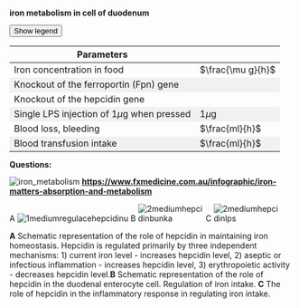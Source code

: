 <style>
img[alt^="image"] {max-width:20px;}
img[alt^="1medium"] {max-width:49%;}
img[alt^="2medium"] {max-width:23%;}
img[alt^="bigimage"] {  max-height:60px}
tbody tr:nth-child(even){background-color:#f1f1f1}
</style><bdl-tabs idlist="obr1,obr2,obr3" titlelist="sim,iron metabolism,hepcidin"></bdl-tabs>
<div id="obr1" style="line-height:1.0">
<div class="w3-row">
<div class="w3-col s12 m7 l7 w3-center">

**iron metabolism in cell of duodenum**
<bdl-animate-adobe src="DuodenumFinalObrazovka7.js" width="824" height="824" name="DuodenumFinalObrazovka7" fromid="idfmi" responsive="true"></bdl-animate-adobe>

<bdl-bind2a findex="3" aname="SipkaCervena1_anim" amin="0" amax="100" fmin="1" fmax="1000"></bdl-bind2a>
<bdl-bind2a findex="3" aname="Merak1_anim" amin="0" amax="99" fmin="0" fmax="1000"></bdl-bind2a>
<bdl-bind2a-text findex="3" aname="Hodnota1_text" convertor="1,219"></bdl-bind2a-text>

<bdl-bind2a findex="6" aname="SipkaCervena2_anim" amin="0" amax="159" fmin="0.91" fmax="2.74"></bdl-bind2a>
<bdl-bind2a findex="6" aname="SipkaZlutaH_anim" amin="0" amax="159" fmin="0.91" fmax="2.74"></bdl-bind2a>
<bdl-bind2a findex="6" aname="SipkaZlutaH1_anim" amin="0" amax="159" fmin="0.91" fmax="2.74"></bdl-bind2a>
<bdl-bind2a findex="6" aname="SipkaFialovaHorni_anim" amin="0" amax="159" fmin="0.91" fmax="2.74"></bdl-bind2a>
<bdl-bind2a findex="6" aname="SipkaModra_anim" amin="0" amax="159" fmin="0.91" fmax="2.74"></bdl-bind2a>
<bdl-bind2a findex="6" aname="SipkaModraModryKanalSpodni_anim" amin="0" amax="159" fmin="0.91" fmax="2.74"></bdl-bind2a>
<bdl-bind2a findex="6" aname="SipkaCervena3_anim" amin="0" amax="159" fmin="0.91" fmax="2.74"></bdl-bind2a>
<bdl-bind2a findex="6" aname="CervenaPoolIn_anim" amin="0" amax="100" fmin="0.91" fmax="2.74"></bdl-bind2a>
<bdl-bind2a findex="6" aname="Hemox_anim" amin="0" amax="100" fmin="0.91" fmax="2.74"></bdl-bind2a>

<bdl-bind2a findex="8" aname="CervenaKos_anim" amin="0" amax="100" fmin="0" fmax="1.1"></bdl-bind2a>
<bdl-bind2a-text findex="8" aname="Hodnota5_text" convertor="1,0.273"></bdl-bind2a-text>
<bdl-bind2a findex="8" aname="Merak5_anim" amin="0" amax="99" fmin="0" fmax="1.1"></bdl-bind2a>


<bdl-bind2a findex="7" aname="Merak2Cerveny_anim" amin="0" amax="99" fmin="0" fmax="14.4"></bdl-bind2a>
<bdl-bind2a findex="7" aname="SipkaSeda_anim" amin="0" amax="100" fmin="0" fmax="14.4"></bdl-bind2a>
<bdl-bind2a-text findex="7" aname="Hodnota2Cerveny_text" convertor="1,3.612"></bdl-bind2a-text>

<bdl-bind2a findex="4" aname="children.0.Fe2Skupina_anim" amin="158" amax="0" fmin="0.5" fmax="2.97"></bdl-bind2a>


<bdl-bind2a findex="4" aname="KanalCerveny_anim" amin="0" amax="99" fmin="0.5" fmax="2.97"></bdl-bind2a>
<bdl-bind2a findex="4" aname="KanalModry_anim" amin="0" amax="99" fmin="0.5" fmax="2.97"></bdl-bind2a>
<bdl-bind2a findex="4" aname="CervenaSrafovanaZastaveni1_anim" amin="99" amax="0" fmin="0.5" fmax="2.97"></bdl-bind2a>
<bdl-bind2a findex="4" aname="children.0.CervenaSrafovanaZastaveni2_anim" amin="99" amax="0" fmin="0.5" fmax="2.97"></bdl-bind2a>
<bdl-bind2a findex="4" aname="Merak4_anim" amin="0" amax="99" fmin="0.5" fmax="2.97"></bdl-bind2a>
<bdl-bind2a findex="6" aname="children.0.DcytB_anim" amin="0" amax="159" fmin="0.91" fmax="2.74"></bdl-bind2a>

<bdl-bind2a-text findex="4" aname="Hodnota4_text" convertor="1,0.7428"></bdl-bind2a-text>

<bdl-bind2a findex="10" aname="SipkaCervenoFialova2_anim" amin="0" amax="100" fmin="0" fmax="10"></bdl-bind2a>
<bdl-bind2a findex="9" aname="SipkaCervenoFialova1_anim" amin="0" amax="100" fmin="0" fmax="10"></bdl-bind2a>
<bdl-bind2a findex="5" aname="Merak3_anim" amin="0" amax="100" fmin="0" fmax="10"></bdl-bind2a>
<bdl-bind2a-text findex="5" aname="Hodnota3_text" convertor="1,2.228"></bdl-bind2a-text>
<bdl-bind2a findex="5" aname="children.0.Fe3Skupina_anim" amin="0" amax="159" fmin="0" fmax="10"></bdl-bind2a>


<bdl-bind2a findex="14" aname="SipkaRuzova2_anim" amin="0" amax="100" fmin="0.026" fmax="0.028"></bdl-bind2a>
<bdl-bind2a findex="13" aname="SipkaFialovaSrafovana_anim" amin="0" amax="100" fmin="0.02" fmax="0.05"></bdl-bind2a>
<bdl-bind2a findex="16" aname="SipkaFialovaSpodni3_anim" amin="0" amax="100" fmin="0.5" fmax="4"></bdl-bind2a>
<bdl-bind2a findex="16" aname="children.0.CervenaVSipkaVehicle1_anim_1" amin="0" amax="159" fmin="0.5" fmax="4"></bdl-bind2a>
<bdl-bind2a findex="16" aname="children.0.SipkaCervenaSpodni_anim" amin="0" amax="159" fmin="0.5" fmax="4"></bdl-bind2a>
<bdl-bind2a findex="16" aname="children.0.Hep_anim" amin="0" amax="159" fmin="0.5" fmax="4"></bdl-bind2a>


<bdl-bind2a findex="15" aname="KanalFialovy_anim" amin="99" amax="0" fmin="0.03" fmax="1.3"></bdl-bind2a>
<bdl-bind2a findex="11" aname="Semafor_anim" amin="4" amax="5" fmin="0" fmax="1"></bdl-bind2a>
<bdl-bind2a-text findex="13" aname="Hodnota6_text" convertor="1,0.0412"></bdl-bind2a-text>
<bdl-bind2a findex="18" aname="children.0.children.634.FeTransferin_anim" amin="0" amax="159" fmin="0.2" fmax="3"></bdl-bind2a>

<bdl-bind2a-text findex="18" aname="Hodnota9_text" convertor="1,1.51"></bdl-bind2a-text>
<bdl-bind2a findex="18" aname="children.0.Merak9_anim" amin="0" amax="99" fmin="0.2" fmax="3"></bdl-bind2a>
<bdl-bind2a findex="13" aname="children.0.Merak6_anim" amin="0" amax="99" fmin="0.01" fmax="0.07"></bdl-bind2a>

<!-- nove sipky 4.2 -->

<bdl-bind2a findex="19" aname="children.0.OranzovoZlutaSipkaDiTF_anim" amin="0" amax="159" fmin="0.1" fmax="2"></bdl-bind2a>
<bdl-bind2a findex="19" aname="CervenaVSipkaVehicle1_anim" amin="0" amax="159" fmin="0.1" fmax="2"></bdl-bind2a>
<bdl-bind2a findex="19" aname="children.0.children.613.KanalZlutyVehicle_anim" amin="0" amax="159" fmin="0.1" fmax="2"></bdl-bind2a>
<bdl-bind2a findex="19" aname="children.0.children.613.PrechodUvnitrVehicle_anim" amin="0" amax="159" fmin="0.1" fmax="2"></bdl-bind2a>
<bdl-bind2a findex="19" aname="children.0.children.613.KanalCervenyVehicle2_anim" amin="0" amax="159" fmin="0.1" fmax="2"></bdl-bind2a>
<bdl-bind2a findex="19" aname="children.0.CervenaVSipkaVehicle1_anim_2" amin="0" amax="159" fmin="0.1" fmax="2"></bdl-bind2a>
<bdl-bind2a findex="19" aname="children.0.children.613.SipkaZlutaHUvnitrVehicle_anim" amin="0" amax="159" fmin="0.1" fmax="2"></bdl-bind2a>
<bdl-bind2a findex="19" aname="children.0.children.613.OranzovaSipkaSpodniVehicle_anim" amin="0" amax="159" fmin="0.1" fmax="2"></bdl-bind2a>
<bdl-bind2a findex="19" aname="children.0.children.613.SipkaHneda1Vehicle_anim" amin="0" amax="159" fmin="0.1" fmax="2"></bdl-bind2a>
<bdl-bind2a findex="19" aname="children.0.children.613.SipkaHneda2Vehicle_anim" amin="0" amax="159" fmin="0.1" fmax="2"></bdl-bind2a>
<bdl-bind2a findex="19" aname="children.0.OranzovoZlutaSpodni1_anim" amin="0" amax="159" fmin="0.1" fmax="2"></bdl-bind2a>
<bdl-bind2a findex="19" aname="children.0.OranzovoZlutaSpodni2_anim" amin="0" amax="159" fmin="0.1" fmax="2"></bdl-bind2a>
<bdl-bind2a findex="19" aname="children.0.SvetleModraSpodni1_anim" amin="0" amax="159" fmin="0.1" fmax="2"></bdl-bind2a>



<!-- nove sipky 5 -->
<bdl-bind2a findex="22" aname="children.0.SipkaZlutaSrafovana_anim" amin="149" amax="0" fmin="0.5" fmax="1.5"></bdl-bind2a>

<bdl-bind2a-text findex="22" aname="children.0.Hodnota7_text" convertor="1,0.665"></bdl-bind2a-text>
<bdl-bind2a findex="22" aname="children.0.Merak7_anim" amin="0" amax="99" fmin="0" fmax="4.8"></bdl-bind2a>
<bdl-bind2a findex="23" aname="children.0.children.637.Semafor1_anim" amin="0" amax="6" fmin="0" fmax="1"></bdl-bind2a>
<bdl-bind2a findex="22" aname="children.0.children.637.MerakSemaforu1_anim" amin="0" amax="159" fmin="0" fmax="1.6"></bdl-bind2a>

<!-- nove sipky 6 -->

<bdl-bind2a findex="21" aname="children.0.StrikackaModra_anim" amin="1" amax="29" fmin="0" fmax="1"></bdl-bind2a>
<bdl-bind2a findex="21" aname="children.0.ModraSipkaOdStrikacky_anim" amin="159" amax="0" fmin="0" fmax="1"></bdl-bind2a>

<bdl-bind2a findex="25" aname="children.0.ModraRuzovaPruhovanaSipka_anim" amin="159" amax="0" fmin="0" fmax="3600"></bdl-bind2a>
<bdl-bind2a findex="26" aname="children.0.SipkaRuzovaZluta_anim" amin="159" amax="0" fmin="0.1" fmax="0.5"></bdl-bind2a>
<bdl-bind2a findex="24" aname="children.0.Merak8_anim" amin="0" amax="99" fmin="0" fmax="1600"></bdl-bind2a>
<bdl-bind2a-text findex="24" aname="children.0.Hodnota8_text" convertor="1,100"></bdl-bind2a-text>
<!-- nove animace 7 -->
<bdl-bind2a-play findex="27" aname="children.0.StrikackaCervena_anim"></bdl-bind2a-play>
<bdl-bind2a findex="27" aname="children.0.StrikackaFeFialovaSipkaIn_anim" amin="0" amax="159" fmin="0" fmax="10"></bdl-bind2a>

<bdl-bind2a-play findex="28" aname="children.0.ZelezoVelkeKapacka_anim"></bdl-bind2a-play>
<bdl-bind2a-play findex="28" aname="children.0.KapackaJehlaFe_anim"></bdl-bind2a-play>
<bdl-bind2a-play findex="28" aname="children.0.KapackaFeMale_anim"></bdl-bind2a-play>
<bdl-bind2a-play findex="28" aname="children.0.children.630.children.59.Kapka1_anim"></bdl-bind2a-play>

<bdl-bind2a findex="28" aname="children.0.KapackaFeFialovaSipkaOut_anim" amin="0" amax="159" fmin="0" fmax="11"></bdl-bind2a>



</div>
<div class="w3-col s12 m5 l5 w3-justify">

<button class="w3-right w3-button w3-theme" onclick="document.getElementById('legenda').style.display='block'">Show legend</button>

<!-- hidden input - either buttonparams must be before fmi component - or hidden input with id must be created explicitly - buttonparams will refer to it -->
<input id="id6" value="" type="number" style="display:none" />
<bdl-fmi id="idfmi" mode="" src="FeMetabolism_FeMetabolismModel.js" fminame="FeMetabolism_FeMetabolismModel" tolerance="0.000001" starttime="0" fstepsize="0.05" fpslimit="10" guid="{9aa10b27-427c-44c9-a381-5815d5706331}" valuereferences="637534208,637534209,100663316,16777260,33554448,33554449,637534229,905969689,637534232,16777271,100663313,16777267,637534234,637534238,33554439,33554443,637534231,637534258,33554447,637534230,637534237,33554434,33554432,16777266,33554436,637534268,637534264,16777261,16777264" valuelabels="Fe_liv,Fe_spl,Fe_duo_intake,Fe_food,Fe_duo_2,Fe_duo_3,Fe_duo_in_food,Fe_duo_unused,Fe_duo_out_loss,to_ferritin_rate,from_ferritin_rate,Fpn_duo_knockout,Fpn_duo_in_1,Fpn_duo_in,Fpn_duo_mRNA,Fpn_duo,Fe_duo_out_ser,Fe_ser_in_duo,Fe_ser,Fe_duo_in_ser,Fpn_duo_out_2,LPS,hep,hep_knockout,Il6,Il6_in,hep_in,bleeding,transfusion" inputs="id1,16777260,1,1;id4,16777267,1,1;id5,16777266,1,1,t;id6,33554434,1,1,t;id7,16777261,1,1,t;id8,16777264,1,1,t" inputlabels="Fe_food,Fpn_duo_knockout,hep_knockout,LPS,bleeding,transfusion"  showtime="true" showtimemultiply="3600"></bdl-fmi>

|Parameters|| 
|-------------|-------|
| Iron concentration in food | <bdl-range id="id1" title="" min="0" max="2500" default="219" step="1"></bdl-range> $\frac{\mu g}{h}$ |
| Knockout of the ferroportin (Fpn) gene | <bdl-checkbox id="id4" titlemin="Fpn gene is knocked out (inactive)" titlemax="Fpn gene is active" default="true"></bdl-checkbox>  |
| Knockout of the hepcidin gene | <bdl-checkbox id="id5" titlemin="hepcidin gene is knocked out (inactive)" titlemax="gene for hepcidin expression is active" default="true"></bdl-checkbox>  |
| Single LPS injection of 1$\mu$g when pressed | <bdl-buttonparams title="LPS injection" ids="id6" values="1" fromid="idfmi"></bdl-buttonparams> 1$\mu$g |
| Blood loss, bleeding | <bdl-range id="id7" title="" min="0" max="2" default="0" step="0.1"></bdl-range>  $\frac{ml}{h}$ |
| Blood transfusion intake  | <bdl-range id="id8" title="" min="0" max="10" default="0" step="1"></bdl-range> $\frac{ml}{h}$ |

**Questions:**

<bdl-quizx id="q1.11" type="choice2" question="Start the simulation and set the blood loss to 2ml/h. How will the amount of iron in serum (the lower purple indicator) change?" answers="A. it will decrease (below the normalized value of 1.0)|B. it will increase (above the normalized value of 1.0)" correctoptions="true|false" explanations="yes, during bleeding, the concentration/amount of iron in serum also decreases|no, watch the value in the lower purple indicator" buttontitle="check answer"></bdl-quizx>
<bdl-quizx id="q1.12" type="choice2" question="Continue the simulation with blood loss at 2ml/h. Try to increase or decrease iron intake in food. What must be done to compensate for the condition from previous task?" answers="A. decrease iron intake in food|B. increase iron intake in food above 1000 ug/h" correctoptions="false|true" explanations="no, decreasing iron intake does not compensate for losses|yes, increasing iron intake compensates for iron losses due to bleeding" buttontitle="check answer"></bdl-quizx>
<bdl-quizx id="q1.13" type="choice2" question="How does the level of hepcidin (the yellow indicator) react to blood loss and why?" answers="A. the level will increase above 1.0|B. the level will decrease below 1" correctoptions="false|true" explanations="no, watch the value in the lower yellow indicator|yes, the level of hepcidin decreases, thus less inhibiting the transfer of iron from the enterocyte through ferroportin" buttontitle="check answer"></bdl-quizx>
<bdl-quizx id="q1.14" type="choice2" question="Start the simulation and set the blood transfusion intake to 10ml/h. How will the amount of iron in serum (the lower purple indicator) change?" answers="A. it will decrease (below the normalized value of 1.0)|B. it will increase (above the normalized value of 1.0)" correctoptions="false|true" explanations="no, during transfusion, the concentration/amount of iron in serum does not decrease|yes, during transfusion, the amount of iron in serum increases" buttontitle="check answer"></bdl-quizx>
<bdl-quizx id="q1.15" type="choice2" question="Continue the simulation. Try to increase or decrease iron intake in food. What must be done to compensate for the condition from task 1?" answers="A. decrease iron intake in food|B. increase iron intake in food above 1000 ug/h" correctoptions="true|false" explanations="yes, decreasing iron intake partly compensates for the increased iron intake after blood transfusion|no" buttontitle="check answer"></bdl-quizx>
<bdl-quizx id="q1.16" type="choice2" question="How does the level of hepcidin (the yellow indicator) react to transfusion and why?" answers="A. The level will increase above 1.0, because hepcidin is directly regulated by the concentration of iron in the serum|B. The level will decrease below 1" correctoptions="true|false" explanations="yes|no" buttontitle="check answer"></bdl-quizx>
<bdl-quizx id="q1.1" type="choice2" question="Start the simulation and press the 'LPS injection' button once. Lipopolysaccharide is typically found on the membrane of most bacteria, and immune system cells respond to it. What is the body's reaction to acute bacterial infection. (single LPS injection = press the 'LPS injection' button once -)?" answers="A. LPS directly and quickly reduces Fpn activity. IL6 increases temporarily. With a delay of several hours, the concentration of hepcidin also increases. After 12 hours, the level of iron in the serum is significantly lower. After 24 hours, everything returns to normal|B. IL6 increases more permanently. Hepcidin regulates the transfer of iron more long-term and the concentration of Fe in the blood is long-term low" correctoptions="true|false" explanations="yes, IL6 increases, At the same time, LPS temporarily reduces the expression of Fpn, together with hepcidin significantly reduces the transfer of iron from the enterocyte to the blood. Within 24 hours, everything normalizes|no, this happens more in chronic inflammation" buttontitle="check answer"></bdl-quizx>

<bdl-quizx id="q1.2" type="choice2" question="What will be the consequences of long-term (chronic) inflammation (repeated LPS injection)?" answers="A. IL6 increases temporarily. With a delay of several hours, the concentration of hepcidin also increases. After 12 hours, the level of iron in the serum is significantly lower. After a few hours, everything returns to normal|B. IL6 increases more permanently. Hepcidin regulates the transfer of iron more long-term and the concentration of Fe in the blood is long-term low" correctoptions="false|true" explanations="no, this happens more in acute inflammation|yes, IL6 increases depending on the number of repetitions. Hepcidin regulates the transfer of iron from the enterocyte to the blood more long-term, thereby reducing the concentration of Fe in the blood long-term by an order of magnitude compared to the norm with consequences for other organs." buttontitle="check answer"></bdl-quizx>

<bdl-quizx id="q1.3" type="choice2" question="How does LPS affect iron metabolism (which effects appear when pressing the LPS injection button)?" answers="A. Direct reduction of Fpn gene activity. Increased production of hepcidin|B. Direct stimulation of Fpn gene activity. Decreased production of hepcidin" correctoptions="true|false" explanations="yes|no" buttontitle="check answer"></bdl-quizx>

<bdl-quizx id="q1.4" type="choice2" question="If we perform a knock-out of the hepcidin gene, will the effectiveness of the response to LPS injection be preserved?" answers="A. Partially|B. No" correctoptions="true|false" explanations="yes, the effect on the reduction of Fpn gene activity is preserved|wrong answer" buttontitle="check answer"></bdl-quizx>

<bdl-quizx id="q1.5" type="choice2" question="Turn on the hepcidin gene and reset the simulation. If we perform a knock-out of the Fpn gene (hepcidin gene is active), will the effectiveness of the response to LPS injection be preserved?" answers="A. Partially|B. No" correctoptions="true|false" explanations="yes, thanks to the preserved reduction by hepcidin|wrong answer" buttontitle="check answer"></bdl-quizx>

<bdl-quizx id="q1.6" type="choice2" question="What consequences can long-term inflammation have (in terms of iron metabolism)?" answers="A. Lack of iron for other processes, e.g., reduced production of new erythrocytes, anemia, ...|B. Excess iron with consequences for other organs" correctoptions="true|false" explanations="yes, the simulation shows a long-term lack of iron for other metabolic processes see the next chapter|no, see the next chapter" buttontitle="check answer"></bdl-quizx>
<bdl-quizx id="q1.7" type="choice2" question="What impact does LPS have on iron absorption in the duodenum? Is it meaningful to increase iron intake through diet?" answers="A. It has an indirect effect. Increasing dietary iron intake can help during recovery|B. It has a direct effect. It makes no sense to increase iron intake." correctoptions="true|false" explanations="yes, LPS does not directly impact iron absorption but its transfer from the enterocyte, i.e., indirectly. Increasing iron intake has a mild effect during later recovery.|no" buttontitle="check answer"></bdl-quizx>
<bdl-quiz-summary id="qs1"></bdl-quiz-summary>
<bdl-quiz-control ids="q1.1,q1.2,q1.3,q1.4,q1.5,q1.6,q1.7,q1.11,q1.12,q1.13,q1.14,q1.15,q1.16,qs1"></bdl-quiz-control>
</div>
</div>
<div id="legenda" class="w3-card w3-small w3-padding" style="display:none;z-index:1;position:absolute;top:20px;right:10px;width:500px;background-color:white">
<button class="w3-button w3-theme w3-right" onclick="document.getElementById('legenda').style.display='none'">Hide legend <i class="fa fa-close w3-large"></i></button>

|Scheme|Description/Function|
|---|---|
|![bigimagefoodiron](simfoodiron.png)|__1. Iron intake in food__ in the form of non-heme ![image1](image1.jpg)Fe<sup>2+</sup>, ![image2](image2.jpg)Fe<sup>3+</sup>, and heme.|
|![bigimagefoodiron](simnonhem.png)|__2. Non-heme iron__ ![image1](image1.jpg) Fe<sup>2+</sup> is absorbed through DMT1, ![image2](image2.jpg) Fe<sup>3+</sup> is catalyzed to Fe<sup>2+</sup> by Dcytb.|
|![bigimagefoodiron](simhem.png) |__3. Heme iron__ is transferred into the cell, where Fe<sup>2+</sup> is released by HO |
|![bigimagefoodiron](simironout.png) |__4. Losses__ of iron not absorbed|
|![bigimagefoodiron](simironpool.png) |__5. Ready pool, shared stock of Fe<sup>2+</sup>__ which regulates (inhibits) the DMT1 transporter and heme carrier|
|![bigimagefoodiron](simironferritin.png) |__6. Regulation of intake and expenditure of Fe<sup>2+</sup> in ferritin__ |
|![bigimageferroportin](imageferroportin.png) |__7. Genetic regulation of ferroportin__ |

||Definitions|Description/Function|
|---|---|---|
|![image1](image1.jpg)|Fe<sup>2+</sup>|Divalent iron|
|![image2](image2.jpg)|Fe<sup>3+</sup>|Trivalent iron|
|![image3](image3.jpg)|H<sup>+</sup>|Hydrogen ion|
|![image4](image4.jpg)|Hem|Porphyrin ring with a central atom of Fe<sup>2+</sup>|
|![image5](image5.jpg)|DMT1|Divalent metal transporter, symport of Fe<sup>2+</sup> and H<sup>+</sup>|
|![image6](image6.jpg)|Heme protein carrier|Heme protein carrier (unknown), transports heme from the luminal side of the duodenum into the enterocyte.|
|![image7](image7.jpg)|Dcytb|Duodenal cytochrome b reductase: reduces Fe<sup>3+</sup> to Fe<sup>2+</sup>, electrons are supplied by ascorbate.|
|![image8](image8.jpg)|HO|Hemoxygenase, releases Fe<sup>2+</sup> from heme producing CO and biliverdin|
|![image9](image9.jpg)|Iron losses|Iron losses caused by non-absorption or loss of cells containing iron|
|![image10](image10.jpg)|Pool Fe<sup>2+</sup>|Ready pool of Fe<sup>2+</sup> iron in the cell, the level of filling corresponds to the amount (here 6/8)|
|![imageferritin](imageferritin.png)|Ferritin| Ferritin consisting of a) protein part of apoferritin (orange) and b) Fe3+ ions. Serves as an iron store.|
|![imagetransferrin](imagetransferrin.png)|Transferrin| Transferrin|
|![imagehephesdin](smallhephesdin.png)|Hephesdin|Hephesdin|
|![imageferroportin](smallferroportin.png)|Ferroportin|Ferroportin|
|![imagetfr1](imgtfr1.png)|TfR1|Transferrin receptor 1|
|![imageschemasteap3](imgmetaloreduktaza.png)| STEAP3 | Metalloreductase |
|![imagetransfuze](transfuze.jpg) |Transfusion | Blood transfusion, blood intake |
|![imageodberkrve](odberkrve.jpg) |Blood collection | Blood collection, blood losses, bleeding |

</div>
</div>
<div id="obr2">

![iron_metabolism](iron_metabolism.png)
**https://www.fxmedicine.com.au/infographic/iron-matters-absorption-and-metabolism**

</div>
<div id="obr3">

A ![1mediumregulacehepcidinu](imageregulacehepcidinu.png)
B ![2mediumhepcidinbunka](imagehepcidinbunka.png)
C ![2mediumhepcidinlps](imagehepcidinlps.png)

**A** Schematic representation of the role of hepcidin in maintaining iron homeostasis. Hepcidin is regulated primarily by three independent mechanisms: 1) current iron level - increases hepcidin level, 2) aseptic or infectious inflammation - increases hepcidin level, 3) erythropoietic activity - decreases hepcidin level.**B** Schematic representation of the role of hepcidin in the duodenal enterocyte cell. Regulation of iron intake. **C** The role of hepcidin in the inflammatory response in regulating iron intake.

</div>